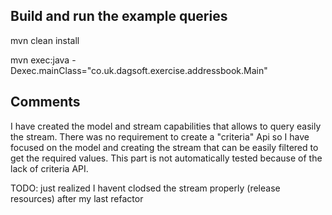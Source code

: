 
## Build and run the example queries

mvn clean install

mvn exec:java -Dexec.mainClass="co.uk.dagsoft.exercise.addressbook.Main"


## Comments

I have created the model and stream capabilities that allows to query easily the stream. 
There was no requirement to create a "criteria" Api so I have focused on the model and creating the stream that 
can be easily filtered to get the required values. This part is not automatically tested because of the lack of criteria API.


TODO: just realized I havent clodsed the stream properly (release resources) after my last refactor
